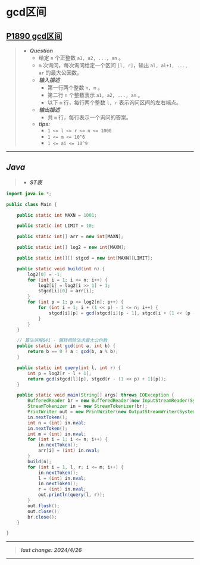 # gcd区间

## [P1890 gcd区间](https://www.luogu.com.cn/problem/P1890)

> - ***Question***
>   - 给定 `n` 个正整数 `a1, a2, ..., an` 。
>   - `m` 次询问，每次询问给定一个区间 `[l, r]`，输出 `al, al+1, ..., ar` 的最大公因数。
>   - ***输入描述***
>     - 第一行两个整数 `n, m` 。
>     - 第二行 `n` 个整数表示 `a1, a2, ..., an` 。
>     - 以下 `m` 行，每行两个整数 `l, r` 表示询问区间的左右端点。
>   - ***输出描述***
>     - 共 `m` 行，每行表示一个询问的答案。
>   - ***tips:***
>     - `1 <= l <= r <= n <= 1000`
>     - `1 <= m <= 10^6`
>     - `1 <= ai <= 10^9`

---

## *Java*

> - ***ST表***

```java
import java.io.*;

public class Main {

    public static int MAXN = 1001;

    public static int LIMIT = 10;

    public static int[] arr = new int[MAXN];

    public static int[] log2 = new int[MAXN];

    public static int[][] stgcd = new int[MAXN][LIMIT];

    public static void build(int n) {
        log2[0] = -1;
        for (int i = 1; i <= n; i++) {
            log2[i] = log2[i >> 1] + 1;
            stgcd[i][0] = arr[i];
        }
        for (int p = 1; p <= log2[n]; p++) {
            for (int i = 1; i + (1 << p) - 1 <= n; i++) {
                stgcd[i][p] = gcd(stgcd[i][p - 1], stgcd[i + (1 << (p - 1))][p - 1]);
            }
        }
    }

    // 算法讲解041 - 辗转相除法求最大公约数
    public static int gcd(int a, int b) {
        return b == 0 ? a : gcd(b, a % b);
    }

    public static int query(int l, int r) {
        int p = log2[r - l + 1];
        return gcd(stgcd[l][p], stgcd[r - (1 << p) + 1][p]);
    }

    public static void main(String[] args) throws IOException {
        BufferedReader br = new BufferedReader(new InputStreamReader(System.in));
        StreamTokenizer in = new StreamTokenizer(br);
        PrintWriter out = new PrintWriter(new OutputStreamWriter(System.out));
        in.nextToken();
        int n = (int) in.nval;
        in.nextToken();
        int m = (int) in.nval;
        for (int i = 1; i <= n; i++) {
            in.nextToken();
            arr[i] = (int) in.nval;
        }
        build(n);
        for (int i = 1, l, r; i <= m; i++) {
            in.nextToken();
            l = (int) in.nval;
            in.nextToken();
            r = (int) in.nval;
            out.println(query(l, r));
        }
        out.flush();
        out.close();
        br.close();
    }

}
```

---

> ***last change: 2024/4/26***

---
